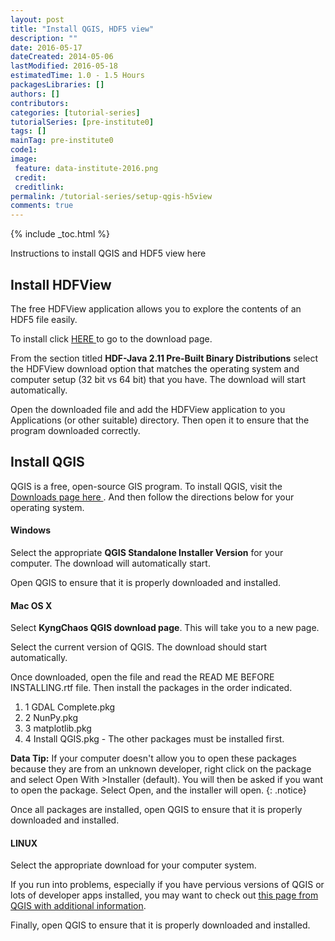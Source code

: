 ```yaml
---
layout: post
title: "Install QGIS, HDF5 view"
description: ""
date: 2016-05-17
dateCreated: 2014-05-06
lastModified: 2016-05-18
estimatedTime: 1.0 - 1.5 Hours
packagesLibraries: []
authors: []
contributors:
categories: [tutorial-series]
tutorialSeries: [pre-institute0]
tags: []
mainTag: pre-institute0
code1: 
image:
 feature: data-institute-2016.png
 credit:
 creditlink:
permalink: /tutorial-series/setup-qgis-h5view
comments: true
---
```


{% include _toc.html %} 

Instructions to install QGIS and HDF5 view here



## Install HDFView
The free HDFView application allows you to explore the contents of an HDF5 file
easily. 

To install click 
<a href="https://www.hdfgroup.org/products/java/release/download.html" target="_blank"> HERE </a>
to go to the download page.

From the section titled **HDF-Java 2.11 Pre-Built Binary Distributions** 
select the HDFView download option that matches the operating system and 
computer setup (32 bit vs 64 bit) that you have. The download will start 
automatically. 

Open the downloaded file and add the HDFView application to you Applications 
(or other suitable) directory. Then open it to ensure that the program downloaded
correctly. 

## Install QGIS
QGIS is a free, open-source GIS program. To install QGIS, visit the 
<a href="http://www.qgis.org/en/site/forusers/download.html" target="_blank"> Downloads page here </a>. 
And then follow the directions below for your operating system.

#### Windows
Select the appropriate **QGIS Standalone Installer Version** for your computer. 
The download will automatically start. 

Open QGIS to ensure that it is properly downloaded and installed. 

#### Mac OS X
Select **KyngChaos QGIS download page**. This will take you to a new page. 

Select the current version of QGIS. The download should start automatically.

Once downloaded, open the file and read the READ ME BEFORE INSTALLING.rtf file. 
Then install the packages in the order indicated. 

1. 1 GDAL Complete.pkg
2. 2 NunPy.pkg
3. 3 matplotlib.pkg
4. 4 Install QGIS.pkg - The other packages must be installed first. 

<i class="fa fa-star"></i> **Data Tip:** If your computer doesn't allow you to 
open these packages because they are from an unknown developer, right click on 
the package and select Open With >Installer (default). You will then be asked 
if you want to open the package. Select Open, and the installer will open. 
{: .notice}

Once all packages are installed, open QGIS to ensure that it is properly 
downloaded and installed. 

#### LINUX
Select the appropriate download for your computer system. 

If you run into problems, especially if you have pervious versions of QGIS or 
lots of developer apps installed, you may want to check out 
<a href="https://www.qgis.org/en/site/forusers/alldownloads.html" target="_blank"> this page from QGIS with additional information</a>.

Finally, open QGIS to ensure that it is properly downloaded and installed. 